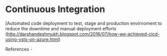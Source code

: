 # Continuous Integration
[Automated code deployment to test, stage and production envirnoment to reduce the downtime and manual deployment efforts (http://darshandeshmukh.blogspot.com/2016/07/how-we-achieved-cicd-using-vsts-on-azure.html)


References - 
